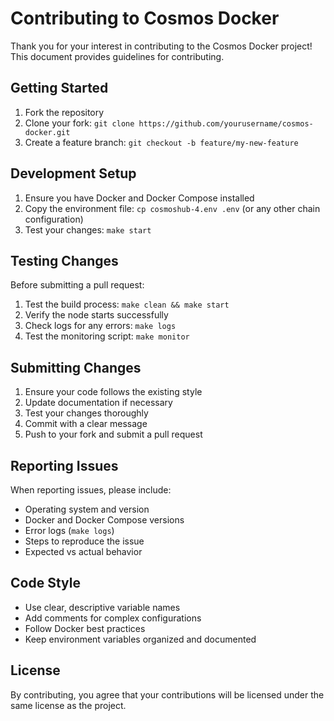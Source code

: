 # Contributing to Cosmos Docker

Thank you for your interest in contributing to the Cosmos Docker project! This document provides guidelines for contributing.

## Getting Started

1. Fork the repository
2. Clone your fork: `git clone https://github.com/yourusername/cosmos-docker.git`
3. Create a feature branch: `git checkout -b feature/my-new-feature`

## Development Setup

1. Ensure you have Docker and Docker Compose installed
2. Copy the environment file: `cp cosmoshub-4.env .env` (or any other chain configuration)
3. Test your changes: `make start`

## Testing Changes

Before submitting a pull request:

1. Test the build process: `make clean && make start`
2. Verify the node starts successfully
3. Check logs for any errors: `make logs`
4. Test the monitoring script: `make monitor`

## Submitting Changes

1. Ensure your code follows the existing style
2. Update documentation if necessary
3. Test your changes thoroughly
4. Commit with a clear message
5. Push to your fork and submit a pull request

## Reporting Issues

When reporting issues, please include:

- Operating system and version
- Docker and Docker Compose versions
- Error logs (`make logs`)
- Steps to reproduce the issue
- Expected vs actual behavior

## Code Style

- Use clear, descriptive variable names
- Add comments for complex configurations
- Follow Docker best practices
- Keep environment variables organized and documented

## License

By contributing, you agree that your contributions will be licensed under the same license as the project.
